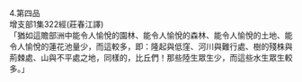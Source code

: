 4.第四品  
增支部1集322經(莊春江譯)  
「猶如這贍部洲中能令人愉悅的園林、能令人愉悅的森林、能令人愉悅的土地、能令人愉悅的蓮花池量少，而這較多，即：隆起與低窪、河川與難行處、樹的殘株與荊棘處、山與不平處之地，同樣的，比丘們！那些陸生眾生少，而這些水生眾生較多。」  
  
  
